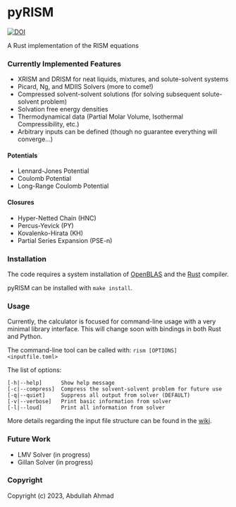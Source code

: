 pyRISM
==============================
[//]: # (Badges)
[![DOI](https://zenodo.org/badge/267991398.svg)](https://zenodo.org/badge/latestdoi/267991398)

A Rust implementation of the RISM equations

### Currently Implemented Features
- XRISM and DRISM for neat liquids, mixtures, and solute-solvent systems
- Picard, Ng, and MDIIS Solvers (more to come!)
- Compressed solvent-solvent solutions (for solving subsequent solute-solvent problem)
- Solvation free energy densities
- Thermodynamical data (Partial Molar Volume, Isothermal Compressibility, etc.)
- Arbitrary inputs can be defined (though no guarantee everything will converge...)

#### Potentials
- Lennard-Jones Potential
- Coulomb Potential
- Long-Range Coulomb Potential

#### Closures
- Hyper-Netted Chain (HNC)
- Percus-Yevick (PY)
- Kovalenko-Hirata (KH)
- Partial Series Expansion (PSE-n)

### Installation
The code requires a system installation of [OpenBLAS](https://github.com/OpenMathLib/OpenBLAS/wiki/Precompiled-installation-packages) and the [Rust](https://www.rust-lang.org/tools/install) compiler.

pyRISM can be installed with `make install`.

### Usage 
Currently, the calculator is focused for command-line usage with a very minimal library interface.
This will change soon with bindings in both Rust and Python.

The command-line tool can be called with:
`rism [OPTIONS] <inputfile.toml>`

The list of options:
```
[-h|--help]      Show help message
[-c|--compress]  Compress the solvent-solvent problem for future use
[-q|--quiet]     Suppress all output from solver (DEFAULT)
[-v|--verbose]   Print basic information from solver
[-l|--loud]      Print all information from solver
```

More details regarding the input file structure can be found in the [wiki](https://github.com/2AUK/pyRISM/wiki).

### Future Work
- LMV Solver (in progress)
- Gillan Solver (in progress)

### Copyright

Copyright (c) 2023, Abdullah Ahmad
